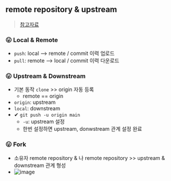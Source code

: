 ## remote repository & upstream
> [참고자료](https://pers0n4.io/github-remote-repository-and-upstream/)
### 😛 Local & Remote
- `push`: local --> remote / commit 이력 업로드
- `pull`: remote --> local / commit 이력 다운로드
### 😛 Upstream & Downstream
- 기본 동작 `clone` >> origin 자동 등록
  - remote == origin
- `origin`: upstream
- `local`: downstream
- ✔ `git push -u origin main`
  - `-u`: upstream 설정
  - 한번 설정하면 upstream, donwstream 관계 설정 완료
### 😛 Fork
- 소유자 remote repository & 나 remote repository >> upstream & downstream 관계 형성
- ![image](https://github.com/hyunolike/info-docs/assets/61215550/cd462c4b-1037-49cf-977f-fdff402d4c52)
